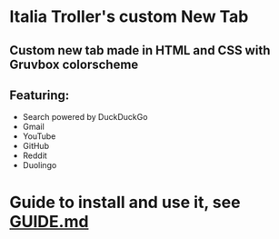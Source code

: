 # Italia Troller's custom New Tab
## Custom new tab made in HTML and CSS with Gruvbox colorscheme
## Featuring:
- Search powered by DuckDuckGo
- Gmail
- YouTube
- GitHub
- Reddit
- Duolingo
# Guide to install and use it, see [GUIDE.md](https://github.com/italiatroller-1990/custom-new-tab/blob/main/GUIDE.md)
